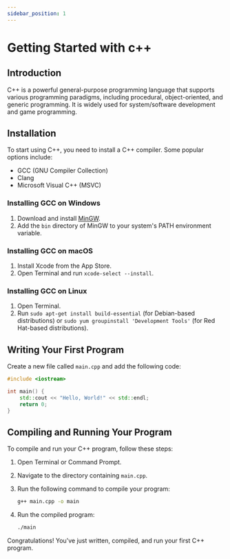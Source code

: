 ```yaml
---
sidebar_position: 1
---
```


# Getting Started with c++

## Introduction

C++ is a powerful general-purpose programming language that supports various programming paradigms, including procedural, object-oriented, and generic programming. It is widely used for system/software development and game programming.

## Installation

To start using C++, you need to install a C++ compiler. Some popular options include:

- GCC (GNU Compiler Collection)
- Clang
- Microsoft Visual C++ (MSVC)

### Installing GCC on Windows

1. Download and install [MinGW](http://www.mingw.org/).
2. Add the `bin` directory of MinGW to your system's PATH environment variable.

### Installing GCC on macOS

1. Install Xcode from the App Store.
2. Open Terminal and run `xcode-select --install`.

### Installing GCC on Linux

1. Open Terminal.
2. Run `sudo apt-get install build-essential` (for Debian-based distributions) or `sudo yum groupinstall 'Development Tools'` (for Red Hat-based distributions).

## Writing Your First Program

Create a new file called `main.cpp` and add the following code:

```cpp
#include <iostream>

int main() {
    std::cout << "Hello, World!" << std::endl;
    return 0;
}
```

## Compiling and Running Your Program

To compile and run your C++ program, follow these steps:

1. Open Terminal or Command Prompt.
2. Navigate to the directory containing `main.cpp`.
3. Run the following command to compile your program:

   ```sh
   g++ main.cpp -o main
   ```

4. Run the compiled program:

   ```sh
   ./main
   ```

Congratulations! You've just written, compiled, and run your first C++ program.
